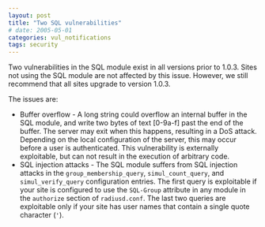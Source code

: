 ```yaml
---
layout: post
title: "Two SQL vulnerabilities"
# date: 2005-05-01
categories: vul_notifications
tags: security
---
```


Two vulnerabilities in the SQL module exist in all versions prior
to 1.0.3. Sites not using the SQL module are not affected by
this issue. However, we still recommend that all sites upgrade to
version 1.0.3.

The issues are:

-   Buffer overflow - A long string could overflow an internal
    buffer in the SQL module, and write two bytes of text \[0-9a-f\]
    past the end of the buffer. The server may exit when this
    happens, resulting in a DoS attack. Depending on the local
    configuration of the server, this may occur before a user
    is authenticated. This vulnerability is externally exploitable,
    but can not result in the execution of arbitrary code.
-   SQL injection attacks - The SQL module suffers from SQL
    injection attacks in the `group_membership_query`,
    `simul_count_query`, and `simul_verify_query`
    configuration entries. The first query is exploitable if your
    site is configured to use the `SQL-Group` attribute in any
    module in the `authorize` section of `radiusd.conf`. The last
    two queries are exploitable only if your site has user names
    that contain a single quote character (`'`).

